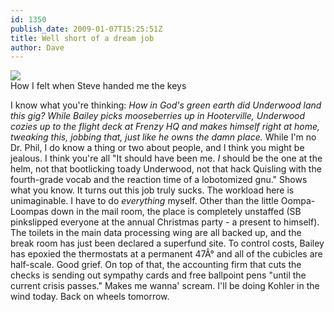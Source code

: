 ```yaml
---
id: 1350
publish_date: 2009-01-07T15:25:51Z
title: Well short of a dream job
author: Dave
---
```

![](http://www.flagstafffrenzy.org/wp-content/uploads/2009/01/psycho.jpg)  
How I felt when Steve handed me the keys

I know what you're thinking: _How in God's green earth did Underwood land this gig? While Bailey picks mooseberries up in Hooterville, Underwood cozies up to the flight deck at Frenzy HQ and makes himself right at home, tweaking this, jobbing that, just like he owns the damn place._ While I'm no Dr. Phil, I do know a thing or two about people, and I think you might be jealous. I think you're all "It should have been me. _I_ should be the one at the helm, not that bootlicking toady Underwood, not that hack Quisling with the fourth-grade vocab and the reaction time of a lobotomized gnu." Shows what you know. It turns out this job truly sucks. The workload here is unimaginable. I have to do _everything_ myself. Other than the little Oompa-Loompas down in the mail room, the place is completely unstaffed (SB pinkslipped everyone at the annual Christmas party - a present to himself). The toilets in the main data processing wing are all backed up, and the break room has just been declared a superfund site. To control costs, Bailey has epoxied the thermostats at a permanent 47Â° and all of the cubicles are half-scale. Good grief. On top of that, the accounting firm that cuts the checks is sending out sympathy cards and free ballpoint pens "until the current crisis passes." Makes me wanna' scream. I'll be doing Kohler in the wind today. Back on wheels tomorrow.